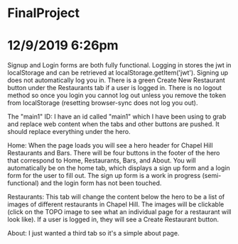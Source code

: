 # FinalProject

# 12/9/2019 6:26pm
Signup and Login forms are both fully functional. Logging in stores the jwt in localStorage and can be retrieved at localStorage.getItem('jwt'). Signing up does not automatically log you in. There is a green Create New Restaurant button under the Restaurants tab if a user is logged in. There is no logout method so once you login you cannot log out unless you remove the token from localStorage (resetting browser-sync does not log you out).



The "main1" ID: I have an id called "main1" which I have been using to grab and replace web content when the tabs and other buttons are pushed. It should replace everything under the hero.

Home: When the page loads you will see a hero header for Chapel Hill Restaurants and Bars. There will be four buttons in the footer of the hero that correspond to Home, Restaurants, Bars, and About. You will automatically be on the home tab, which displays a sign up form and a login form for the user to fill out. The sign up form is a work in progress (semi-functional) and the login form has not been touched.

Restaurants: This tab will change the content below the hero to be a list of images of different restaurants in Chapel Hill. The images will be clickable (click on the TOPO image to see what an individual page for a restaurant will look like). If a user is logged in, they will see a Create Restaurant button.

About: I just wanted a third tab so it's a simple about page.
